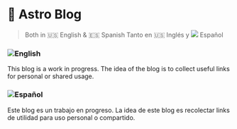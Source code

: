 # 🚀 Astro Blog
> Both in 🇺🇸 English & 🇪🇸 Spanish
> Tanto en 🇺🇸 Inglés y ![](https://flagicons.lipis.dev/flags/4x3/es.svg) Español

### ![English](https://img.shields.io/badge/English-100000?style=for-the-badge&logo=&logoColor=white&labelColor=black&color=F54645)

This blog is a work in progress.
The idea of the blog is to collect useful links for personal or shared usage.

### ![Español](https://img.shields.io/badge/Español-100000?style=for-the-badge&logo=&logoColor=white&labelColor=black&color=F1E195)

Este blog es un trabajo en progreso.
La idea de este blog es recolectar links de utilidad para uso personal o compartido.
